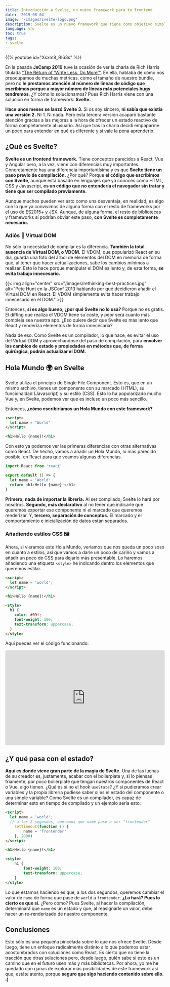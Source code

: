 ```yaml
---
title: Introducción a Svelte, un nuevo framework para tu frontend
date: '2019-08-04'
image: '/images/svelte-logo.png'
description: Svelte es un nuevo framework que tiene como objetivo simplificar al máximo la creación de aplicaciones web reactivas escribiendo el mínimo número de líneas posible.
language: 🇪🇸
toc: true
tags:
- svelte
---
```


{{% youtube id="Xsxm8_BI63s" %}}

En la pasada **JsCamp 2019** tuve la ocasión de ver la charla de Rich Harris titulada ["The Return of 'Write Less, Do More'"](https://svelte.dev/blog/write-less-code). En ella, hablaba de cómo nos preocupamos de muchas métricas, como el tamaño de nuestro bundle, pero no **le prestamos atención al número de líneas de código que escribimos porque a mayor número de líneas más potenciales bugs tendremos**. ¿Y cómo lo solucionamos? Pues Rich Harris viene con una solución en forma de framework: **Svelte.**

**Hace unos meses se lanzó Svelte 3.** Si os soy sincero, **ni sabía que existía una versión 2.** Ni 1. Ni nada. Pero esta tercera versión acaparó bastante atención gracias a las mejoras a la hora de ofrecer un estado reactivo de forma completamente al usuario. Así que tras la charla decidí empaparme un poco para entender en qué es diferente y si vale la pena aprenderlo.

## ¿Qué es Svelte?

**Svelte es un frontend framework.** Tiene conceptos parecidos a React, Vue y Angular pero, a la vez, viene con diferencias muy importantes. Concretamente hay una diferencia importantísima y es que **Svelte tiene un paso previo de compilación.** ¿Por qué? Porque **el código que escribimos con Svelte**, aunque está basado en lenguajes que ya conoces como HTML, CSS y Javascript, **es un código que no entendería el navegador sin tratar y tiene que ser compilado previamente.**

Aunque muchos pueden ver esto como una desventaja, en realidad, es algo con lo que ya convivimos de alguna forma con el resto de frameworks por el uso de ES2015+ y JSX. Aunque, de alguna forma, el resto de bibliotecas y frameworks sí podrían obviar este paso, **con Svelte es completamente necesario.**

### Adiós 👋 Virtual DOM

No sólo la necesidad de compilar es la diferencia. **También la total ausencia de Virtual DOM, o VDOM.** El VDOM, que popularizó React en su día, guarda una foto del árbol de elementos del DOM en memoria de forma que, al tener que hacer actualizaciones, sabe los cambios mínimos a realizar. Esto lo hace porque manipular el DOM es lento y, de esta forma, **se evita trabajo innecesario.**

{{< img align="center" src="/images/rethinking-best-practices.jpg" alt="Pete Hunt en la JSConf 2013 hablando por qué decidieron añadir el Virtual DOM en React. El VDOM simplemente evita hacer trabajo innecesario en el DOM." >}}

Entonces, **si es algo bueno, ¿por qué Svelte no lo usa?** Porque no es gratis. El diffing que realiza el VDOM tiene su coste, y peor será cuanto más compleja sea nuestra app. ¿Eso quiere decir que Svelte es más lento que React y renderiza elementos de forma innecesaria? 

Nada de eso. Como Svelte es un compilador, lo que hace, es evitar el uso del Virtual DOM y aprovechándose del paso de compilación, para **envolver los cambios de estado y propiedades en métodos que, de forma quirúrgica, podrán actualizar el DOM.**

## Hola Mundo 🌍 en Svelte

Svelte utiliza el principio de Single File Component. Esto es, que en un mismo archivo, tienes un componente con su marcado (HTML), su funcionaldad (Javascript) y su estilo (CSS). Esto lo ha popularizado mucho Vue y, en Svelte, podemos ver que es incluso un poco más sencillo.

Entonces, **¿cómo escribiríamos un Hola Mundo con este framework?**

```html
<script>
  let name = "World"
</script>

<h1>Hello {name}!</h1>
```

Con esto ya podemos ver las primeras diferencias con otras alternativas como React. De hecho, vamos a añadir un Hola Mundo, lo más parecido posible, en React para que veamos algunas diferencias.

```javascript
import React from 'react'

export default () => {
  let name = "World"
  return <h1>Hello {name}!</h1>
}
```

**Primero; nada de importar la librería.** Al ser compilado, Svelte lo hará por nosotros. **Segundo, más declarativo** al no tener que indicarle que queremos exportar ese componente ni el marcado que queremos renderizar. Y, **tercero, separación de conceptos.** El marcado y el comportamiento e inicialización de datos están separados.

### Añadiendo estilos CSS 🖼️

Ahora, si vieramos este Hola Mundo, veríamos que nos queda un poco soso en cuanto a estilos, así que vamos a darle un poco de cariño y vamos a añadir un poco de CSS para dejarlo más presentable. Lo haremos añadiendo una etiqueta `<style>` he indicando dentro los elementos que queremos estilar.

```html
<script>
  let name = 'world';
</script>

<h1>Hello {name}!</h1>

<style>
  h1 {
    color: #09f;
    font-weight: 100;
    text-transform: uppercase;
  }
</style>
```

Aquí puedes ver el código funcionando:
<iframe src="https://codesandbox.io/embed/trusting-germain-2to2d?fontsize=14&module=%2FApp.svelte" title="trusting-germain-2to2d" allow="geolocation; microphone; camera; midi; vr; accelerometer; gyroscope; payment; ambient-light-sensor; encrypted-media" style="width:100%; height:300px; border:0; border-radius: 4px; overflow:hidden;" sandbox="allow-modals allow-forms allow-popups allow-scripts allow-same-origin"></iframe>

## ¿Y qué pasa con el estado?

**Aquí es donde viene gran parte de la magia de Svelte.** Una de las luchas de su creador es, justamente, acabar con el boilerplate y, si lo piensas friamente, por poco boilerplate que tengan nuestros componentes de React o Vue, algo tienen. ¿Qué es si no el hook `useState`? ¿Y si pudieramos crear variables y la propia librería pudiese saber si es el estado del componente o una simple variable? Como Svelte es un compilador, es capaz de determinar esto en tiempo de compilado y un ejemplo sería esto:

```html
<script>
  let name = 'world';
  // a los 2 segundos, queremos que name pase a ser "frontender"
	setTimeout(function () {
		name = 'frontender'
	}, 2000)
</script>

<h1>Hello {name}!</h1>

<style>
	h1 {
		font-weight: 100;
		text-transform: uppercase;
	}
</style>
```

Lo que estamos haciendo es que, a los dos segundos, queremos cambiar el valor de `name` de forma que pase de `world` a `frontender`. **¿Lo hará? Pues lo cierto es que sí.** ¿Pero cómo? Pues Svelte, al hacer la compilación, determinará que `name` es un estado y que, al reasignarle un valor, debe hacer un re-renderizado de nuestro componente. 

## Conclusiones
Esto sólo es una pequeña pincelada sobre lo que nos ofrece Svelte. Desde luego, tiene un enfoque radicalmente distinto a lo que podemos estar acostumbrados con soluciones como React. Es cierto que no tiene la tracción que otras soluciones pero, desde luego, quién sabe si esto es un camino que en el futuro usen más y más bibliotecas. Por ahora, yo me he quedado con ganas de explorar más posibilidades de este framework así que, estáte atento, porque **seguro que sigo haciendo contenido sobre ello. :)**
